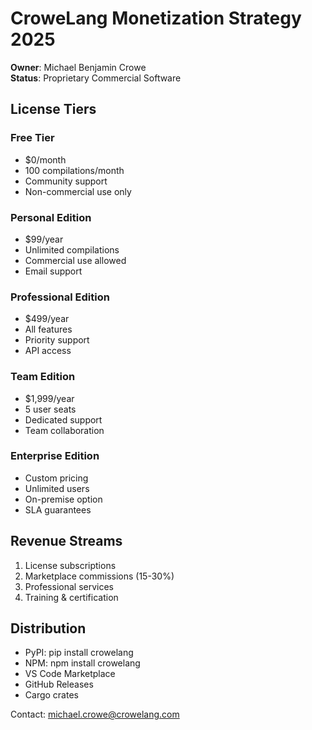 # CroweLang Monetization Strategy 2025

**Owner**: Michael Benjamin Crowe  
**Status**: Proprietary Commercial Software

## License Tiers

### Free Tier
- $0/month
- 100 compilations/month
- Community support
- Non-commercial use only

### Personal Edition
- $99/year
- Unlimited compilations
- Commercial use allowed
- Email support

### Professional Edition  
- $499/year
- All features
- Priority support
- API access

### Team Edition
- $1,999/year
- 5 user seats
- Dedicated support
- Team collaboration

### Enterprise Edition
- Custom pricing
- Unlimited users
- On-premise option
- SLA guarantees

## Revenue Streams
1. License subscriptions
2. Marketplace commissions (15-30%)
3. Professional services
4. Training & certification

## Distribution
- PyPI: pip install crowelang
- NPM: npm install crowelang  
- VS Code Marketplace
- GitHub Releases
- Cargo crates

Contact: michael.crowe@crowelang.com
